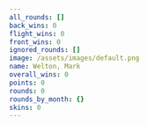 ```yaml
---
all_rounds: []
back_wins: 0
flight_wins: 0
front_wins: 0
ignored_rounds: []
image: /assets/images/default.png
name: Welton, Mark
overall_wins: 0
points: 0
rounds: 0
rounds_by_month: {}
skins: 0
---
```


